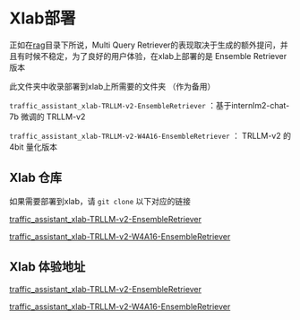 # Xlab部署
正如在[rag](../rag)目录下所说，Multi Query Retriever的表现取决于生成的额外提问，并且有时候不稳定，为了良好的用户体验，在xlab上部署的是 Ensemble Retriever版本

此文件夹中收录部署到xlab上所需要的文件夹 （作为备用）

`traffic_assistant_xlab-TRLLM-v2-EnsembleRetriever` ：基于internlm2-chat-7b 微调的 TRLLM-v2 

`traffic_assistant_xlab-TRLLM-v2-W4A16-EnsembleRetriever` ： TRLLM-v2 的 4bit 量化版本

## Xlab 仓库
如果需要部署到xlab，请 `git clone` 以下对应的链接

[traffic_assistant_xlab-TRLLM-v2-EnsembleRetriever](https://github.com/tackhwa/traffic_assistant_xlab/tree/TRLLM-v2-EnsembleRetriever)

[traffic_assistant_xlab-TRLLM-v2-W4A16-EnsembleRetriever](https://github.com/tackhwa/traffic_assistant_xlab/tree/TRLLM-v2-W4A16-EnsembleRetriever)

## Xlab 体验地址
[traffic_assistant_xlab-TRLLM-v2-EnsembleRetriever](https://openxlab.org.cn/apps/detail/tackhwa00/TRLLM-v2-Traffic-Assistant)

[traffic_assistant_xlab-TRLLM-v2-W4A16-EnsembleRetriever](https://openxlab.org.cn/apps/detail/tackhwa00/TRLLM-v2-W4A16-Traffic-Assistant)
